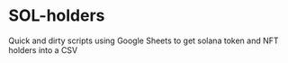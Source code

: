 # SOL-holders
Quick and dirty scripts using Google Sheets to get solana token and NFT holders into a CSV
